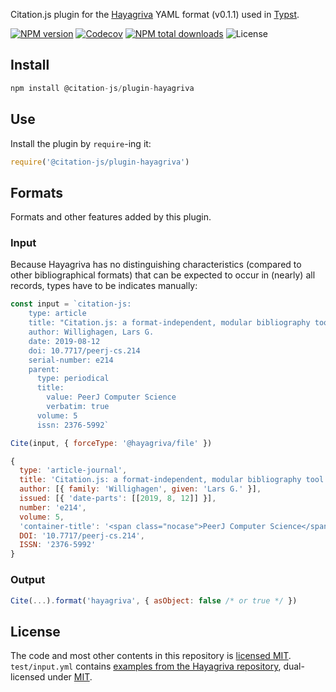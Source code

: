 Citation.js plugin for the [Hayagriva](https://github.com/typst/hayagriva)
YAML format (v0.1.1) used in [Typst](https://typst.app/).

[![NPM version](https://img.shields.io/npm/v/@citation-js/plugin-hayagriva.svg)](https://npmjs.org/package/@citation-js/plugin-hayagriva)
[![Codecov](https://img.shields.io/codecov/c/gh/citation-js/plugin-hayagriva)](https://app.codecov.io/gh/citation-js/plugin-hayagriva)
[![NPM total downloads](https://img.shields.io/npm/dt/@citation-js/plugin-hayagriva.svg)](https://npmcharts.com/compare/@citation-js%2Fplugin-hayagriva?minimal=true)
![License](https://img.shields.io/npm/l/@citation-js/plugin-hayagriva.svg)

## Install

```js
npm install @citation-js/plugin-hayagriva
```

## Use

Install the plugin by `require`-ing it:

```js
require('@citation-js/plugin-hayagriva')
```

## Formats

Formats and other features added by this plugin.

### Input

Because Hayagriva has no distinguishing characteristics (compared to other
bibliographical formats) that can be expected to occur in (nearly) all records,
types have to be indicates manually:

```js
const input = `citation-js:
    type: article
    title: "Citation.js: a format-independent, modular bibliography tool for the browser and command line"
    author: Willighagen, Lars G.
    date: 2019-08-12
    doi: 10.7717/peerj-cs.214
    serial-number: e214
    parent:
      type: periodical
      title:
        value: PeerJ Computer Science
        verbatim: true
      volume: 5
      issn: 2376-5992`

Cite(input, { forceType: '@hayagriva/file' })

{
  type: 'article-journal',
  title: 'Citation.js: a format-independent, modular bibliography tool for the browser and command line',
  author: [{ family: 'Willighagen', given: 'Lars G.' }],
  issued: [{ 'date-parts': [[2019, 8, 12]] }],
  number: 'e214',
  volume: 5,
  'container-title': '<span class="nocase">PeerJ Computer Science</span>',
  DOI: '10.7717/peerj-cs.214',
  ISSN: '2376-5992'
}
```

### Output

```js
Cite(...).format('hayagriva', { asObject: false /* or true */ })
```

## License

The code and most other contents in this repository is [licensed MIT](LICENSE).
`test/input.yml` contains [examples from the Hayagriva repository](https://github.com/typst/hayagriva/blob/v0.1.1/tests/basic.yml),
dual-licensed under [MIT](https://github.com/typst/hayagriva/blob/v0.1.1/LICENSE-MIT).
